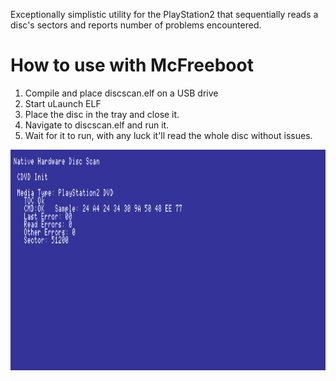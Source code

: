 Exceptionally simplistic utility for the PlayStation2 that sequentially reads a disc's sectors and reports number of problems encountered.

# How to use with McFreeboot

1. Compile and place discscan.elf on a USB drive
2. Start uLaunch ELF
3. Place the disc in the tray and close it.
4. Navigate to discscan.elf and run it.
5. Wait for it to run, with any luck it'll read the whole disc without issues.

![Screenshot of tool showing TOC Ok state, reading normally](screenshot.png)
